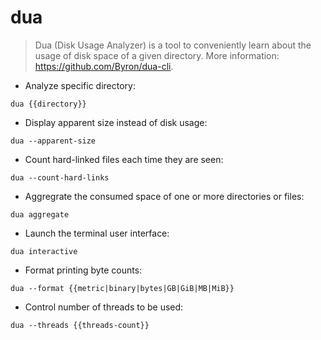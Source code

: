 # dua

> Dua (Disk Usage Analyzer) is a tool to conveniently learn about the usage of disk space of a given directory.
> More information: <https://github.com/Byron/dua-cli>.

- Analyze specific directory:

`dua {{directory}}`

- Display apparent size instead of disk usage:

`dua --apparent-size`

- Count hard-linked files each time they are seen:

`dua --count-hard-links`

- Aggregrate the consumed space of one or more directories or files:

`dua aggregate`

- Launch the terminal user interface:

`dua interactive`

- Format printing byte counts:

`dua --format {{metric|binary|bytes|GB|GiB|MB|MiB}}`

- Control number of threads to be used:

`dua --threads {{threads-count}}`
